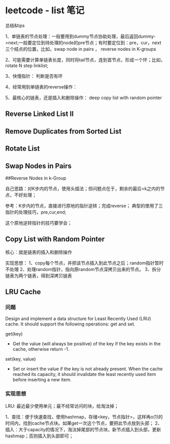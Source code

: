 # leetcode - list 笔记


总结&tips

1、单链表的节点处理：一般要用到dummy节点协助处理，最后返回dummy->next;一般要定位到待处理的node的pre节点；有时要定位到：pre，cur，next 三个结点的位置，比如，swap node in pairs ， reverse nodes in K-groups

2、可能需要计算单链表长度，同时将tail节点，连到首节点，形成一个环；比如，rotate N step linklist;

3、快慢指针： 判断是否有环

4、经常用到单链表的reverse操作：

5、最核心的链表，还是插入和删除操作： deep copy list with random pointer





## Reverse Linked List II


## Remove Duplicates from Sorted List


## Rotate List


## Swap Nodes in Pairs


##Reverse Nodes in k-Group

自己思路：对K步内的节点，使用头插法；但问题点在于，剩余的最后<k之内的节点，不好处理；

参考：K步内的节点，直接进行原地的指针逆转；完成reverse； 典型的使用了三指针的处理技巧，pre,cur,end;

这个原地逆转指针的技巧要学会；

## Copy List with Random Pointer


核心：就是链表的插入和删除操作

实现思想： 
1、copy每个节点，并把该节点插入到此节点之后；random指针暂时不处理
2、处理random指针，指向原random节点深拷贝出来的节点。
3、拆分链表为两个链表，得到深拷贝链表



## LRU Cache

### 问题

Design and implement a data structure for Least Recently Used (LRU) cache. It should support the following operations: get and set.

get(key)

- Get the value (will always be positive) of the key if the key exists in the cache, otherwise return -1.

set(key, value)

- Set or insert the value if the key is not already present. When the cache reached its capacity, it should invalidate the least recently used item before inserting a new item.


### 实现思想
LRU: 最近最少使用单元；最不经常访问的块，给淘汰掉；

1、查找：便于快速查找，使用hashmap，存储<key，节点指针>，这样再o(1)的时间内，找到cache节点块。如果get一次这个节点，要把此节点放到头部；
2、插入：大于capacity的情况下，淘汰掉尾部的节点块，新节点插入到头部，更新hashmap；否则插入到头部即可；





